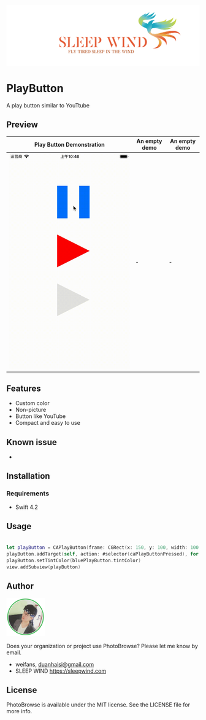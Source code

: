<img src="./Images/sleepwind-logo.png">

# PlayButton
A play button similar to YouTtube

## Preview

| Play Button Demonstration | An empty demo | An empty demo | 
| ------------- | ------------- | ------------- |
| ![Photo Click](./Images/play.gif)  | - | - |

## Features

- Custom color
- Non-picture
- Button like YouTube
- Compact and easy to use

## Known issue
- 

## Installation 

### Requirements 

- Swift 4.2 

## Usage

```swift 

let playButton = CAPlayButton(frame: CGRect(x: 150, y: 100, width: 100, height: 100))
playButton.addTarget(self, action: #selector(caPlayButtonPressed), for: .touchUpInside)
playButton.setTintColor(bluePlayButton.tintColor)
view.addSubview(playButton)

```

## Author
<a src="https://github.com/weifans">
<img src="./Images/avatar.png" style="" width="100px">
</a>


Does your organization or project use PhotoBrowse? Please let me know by email.

- weifans, duanhaisi@gmail.com
- SLEEP WIND https://sleepwind.com

## License 

PhotoBrowse is available under the MIT license. See the LICENSE file for more info.
